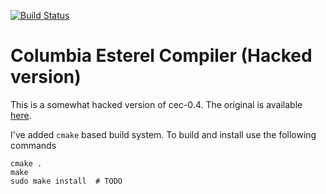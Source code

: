 [![Build Status](https://travis-ci.org/dilawar/cec.svg?branch=master)](https://travis-ci.org/dilawar/cec)

Columbia Esterel Compiler (Hacked version) 
==========================================

This is a somewhat hacked version of cec-0.4. The original is available [here](http://www.cs.columbia.edu/~sedwards/cec/).

I've added `cmake` based build system. To build and install use the following commands

```
cmake .
make 
sudo make install  # TODO  
```
